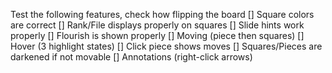 Test the following features, check how flipping the board
[] Square colors are correct
[] Rank/File displays properly on squares
[] Slide hints work properly
[] Flourish is shown properly
[] Moving (piece then squares)
[] Hover (3 highlight states)
[] Click piece shows moves
[] Squares/Pieces are darkened if not movable
[] Annotations (right-click arrows)

